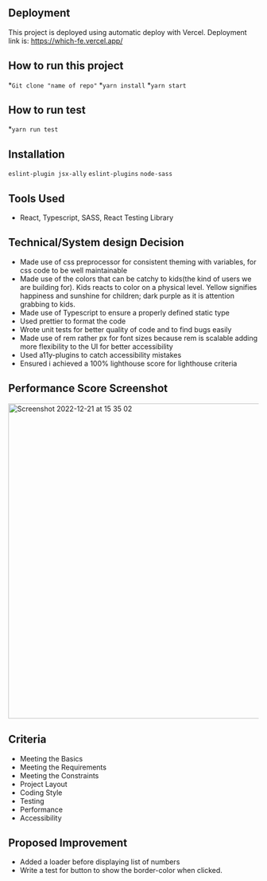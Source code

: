## **Deployment**
This project is deployed using automatic deploy with Vercel.
Deployment link is: https://which-fe.vercel.app/

## **How to run this project**
*```Git clone "name of repo"```
*```yarn install```
*```yarn start```

## **How to run test**
*```yarn run test```


## **Installation**
 ```eslint-plugin jsx-ally```
```eslint-plugins```
```node-sass```

## **Tools Used**
* React, Typescript, SASS, React Testing Library

## **Technical/System design Decision**
* Made use of css preprocessor for consistent theming with variables, for css code to be well maintainable
* Made use of the colors that can be catchy to kids(the kind of users we are building for). Kids reacts to color on a physical level. Yellow signifies       happiness and sunshine for children; dark purple as it is attention grabbing to kids.
* Made use of Typescript to ensure a properly defined static type
* Used prettier to format the code
* Wrote unit tests for better quality of code and to find bugs easily
* Made use of rem rather px for font sizes because rem is scalable adding more flexibility to the UI for better accessibility
* Used a11y-plugins to catch accessibility mistakes
* Ensured i achieved a 100% lighthouse score for lighthouse criteria

## **Performance Score Screenshot**
<img width="633" alt="Screenshot 2022-12-21 at 15 35 02" src="https://user-images.githubusercontent.com/25429341/208952420-74b8d9dd-19a5-4a6f-b581-e70079ab69aa.png">


## **Criteria**
* Meeting the Basics
* Meeting the Requirements
* Meeting the Constraints
* Project Layout
* Coding Style
* Testing
* Performance
* Accessibility


## **Proposed Improvement**
* Added a loader before displaying list of numbers
* Write a test for button to show the border-color when clicked. 



